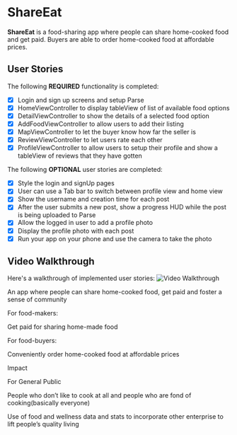 # ShareEat

**ShareEat** is a food-sharing app where people can share home-cooked food and get paid. Buyers are able to order home-cooked food at affordable prices. 
## User Stories 

The following **REQUIRED** functionality is completed:

- [x] Login and sign up screens and setup Parse
- [x] HomeViewController to display tableView of list of available food options
- [x] DetailViewController to show the details of a selected food option
- [x] AddFoodViewController to allow users to add their listing
- [x] MapViewController to let the buyer know how far the seller is
- [x] ReviewViewController to let users rate each other
- [x] ProfileViewController to allow users to setup their profile and show a tableView of reviews that they have gotten 

The following **OPTIONAL** user stories are completed:

- [x] Style the login and signUp pages
- [x] User can use a Tab bar to switch between profile view and home view
- [x] Show the username and creation time for each post
- [x] After the user submits a new post, show a progress HUD while the post is being uploaded to Parse
- [x] Allow the logged in user to add a profile photo
- [x] Display the profile photo with each post
- [x] Run your app on your phone and use the camera to take the photo

## Video Walkthrough

Here's a walkthrough of implemented user stories:
<img src='https://media.giphy.com/media/WvHVuaIcb7ZHrljqHL/giphy.gif' title='Video Walkthrough' width='' alt='Video Walkthrough' />



An app where people can share home-cooked food, get paid and foster a sense of community

For food-makers: 

Get paid for sharing home-made food

For food-buyers: 

Conveniently order home-cooked food at affordable prices



Impact

For General Public

People who don’t like to cook at all and people who are fond of cooking(basically everyone)

Use of food and wellness data and stats to incorporate other enterprise to lift people’s quality living

